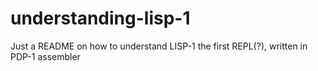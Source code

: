 # understanding-lisp-1
Just a README on how to understand LISP-1 the first REPL(?), written in PDP-1 assembler
